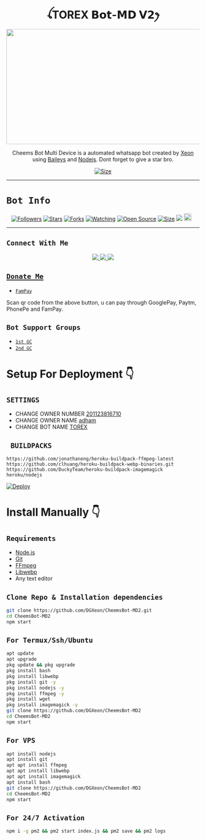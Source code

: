 <h1 align="center">ꪶTOREX 𝗕𝗼𝘁-𝗠𝗗 𝗩𝟮ꫂ<br></h1>
<p align="center">
  <img src="https://telegra.ph/file/8adfac9d34c43ce444fbf.jpg" width="540" height="300" />
</p>

<p align="center">
Cheems Bot Multi Device is a automated whatsapp bot created by <a href="https://github.com/DGXeon" target="_blank">Xeon</a> using <a href="https://github.com/adiwajshing/Baileys" target="_blank">Baileys</a> and <a href="https://github.com/nodejs" target="_blank">Nodejs</a>. Dont forget to give a star bro.
</p>

<p align="center">
<a href="https://youtu.be/imFIX-Wrt3s"><img title="Size" src="https://img.shields.io/badge/Tutorial-Video-green"></a>
</p>

------

# ```Bot Info```
<p align="center">
<a href="https://github.com/DGXeon/followers"><img title="Followers" src="https://img.shields.io/github/followers/DGXeon?color=red&style=flat-square"></a>
<a href="https://github.com/DGXeon/CheemsBot-MD2/stargazers/"><img title="Stars" src="https://img.shields.io/github/stars/DGXeon/CheemsBot-MD2?color=blue&style=flat-square"></a>
<a href="https://github.com/DGXeon/CheemsBot-MD2/network/members"><img title="Forks" src="https://img.shields.io/github/forks/DGXeon/CheemsBot-MD2?color=red&style=flat-square"></a>
<a href="https://github.com/DGXeon/CheemsBot-MD2/watchers"><img title="Watching" src="https://img.shields.io/github/watchers/DGXeon/CheemsBot-MD2?label=Watchers&color=blue&style=flat-square"></a>
<a href="https://github.com/DGXeon/CheemsBot-MD2"><img title="Open Source" src="https://img.shields.io/badge/Author-Xeon%20Bot%20Inc.-red?v=103"></a>
<a href="https://github.com/DGXeon/CheemsBot-MD2/"><img title="Size" src="https://img.shields.io/github/repo-size/DGXeon/CheemsBot-MD2?style=flat-square&color=green"></a>
<a href="https://hits.seeyoufarm.com"><img src="https://hits.seeyoufarm.com/api/count/incr/badge.svg?url=https%3A%2F%2Fgithub.com%2FDGXeon%2FCheemsBot-MD2&count_bg=%2379C83D&title_bg=%23555555&icon=probot.svg&icon_color=%2300FF6D&title=hits&edge_flat=false"/></a>
<a href="https://github.com/DGXeon/CheemsBot-MD2/graphs/commit-activity"><img height="20" src="https://img.shields.io/badge/Maintained%3F-yes-green.svg"></a>&nbsp;&nbsp;
</p>
<p align='center'>
    </p>

-------

## ```Connect With Me```
<p align="center">
<a href="https://wa.me/201123816710"><img src="https://img.shields.io/badge/Contact Xeon-25D366?style=for-the-badge&logo=whatsapp&logoColor=white" />
<a href="https://chat.whatsapp.com/HYj9wu5Jrv6CROxyeQbHoS"><img src="https://img.shields.io/badge/Join Official GC-25D366?style=for-the-badge&logo=whatsapp&logoColor=white" />
<a href="https://youtube.com/channel/UCvAo9TZ0Pw9vrJ_0WYRyO3A"><img src="https://img.shields.io/badge/Subscribe Xeon-ff0000?style=for-the-badge&logo=youtube&logoColor=ff000000&link=https://www.youtube.com/c/BOTINDO" /><br>
</p>

## ```Donate Me```

- [`FamPay`](https://telegra.ph/file/69933531032d509ff9e54.jpg)

<p align="left">
Scan qr code from the above button, u can pay through GooglePay, Paytm, PhonePe and FamPay.
</p>

## ```Bot Support Groups```

- [`1st GC`](https://chat.whatsapp.com/HYj9wu5Jrv6CROxyeQbHoS)
- [`2nd GC`](https://chat.whatsapp.com/LS1Xx3fSqg7FpSYSjKWhL5)

# Setup For Deployment 👇

## `SETTINGS`

- CHANGE OWNER NUMBER [201123816710](https://github.com/DGXeon/CheemsBot-MD2/blob/master/config/config.json#L26)
- CHANGE OWNER NAME [adham](https://github.com/DGXeon/CheemsBot-MD2/blob/master/config/config.json#L37)
- CHANGE BOT NAME [TOREX](https://github.com/DGXeon/CheemsBot-MD2/blob/master/config/config.json#L28)

## ` BUILDPACKS`

```
https://github.com/jonathanong/heroku-buildpack-ffmpeg-latest
https://github.com/clhuang/heroku-buildpack-webp-binaries.git
https://github.com/DuckyTeam/heroku-buildpack-imagemagick
heroku/nodejs
```

[![Deploy](https://www.herokucdn.com/deploy/button.svg)](https://heroku.com/deploy?template=https://github.com/gwydion67/CheemsBot-MD2/)

# Install Manually 👇
## `Requirements`
* [Node.js](https://nodejs.org/en/)
* [Git](https://git-scm.com/downloads)
* [FFmpeg](https://github.com/BtbN/FFmpeg-Builds/releases/download/autobuild-2020-12-08-13-03/ffmpeg-n4.3.1-26-gca55240b8c-win64-gpl-4.3.zip)
* [Libwebp](https://developers.google.com/speed/webp/download)
* Any text editor
## `Clone Repo & Installation dependencies`
```bash
git clone https://github.com/DGXeon/CheemsBot-MD2.git
cd CheemsBot-MD2
npm start
```
## `For Termux/Ssh/Ubuntu`
```bash
apt update
apt upgrade
pkg update && pkg upgrade
pkg install bash
pkg install libwebp
pkg install git -y
pkg install nodejs -y 
pkg install ffmpeg -y 
pkg install wget
pkg install imagemagick -y
git clone https://github.com/DGXeon/CheemsBot-MD2
cd CheemsBot-MD2
npm start
```
## `For VPS`
```bash
apt install nodejs 
apt install git 
apt apt install ffmpeg 
apt apt install libwebp 
apt apt install imagemagick
apt install bash
git clone https://github.com/DGXeon/CheemsBot-MD2
cd CheemsBot-MD2
npm start
```
## `For 24/7 Activation`
```bash
npm i -g pm2 && pm2 start index.js && pm2 save && pm2 logs
```

